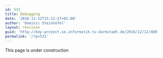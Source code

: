 ```yaml
---
id: 531
title: Debugging
date: '2016-12-12T15:12:27+01:00'
author: 'Dominic Steinhöfel'
layout: revision
guid: 'http://key-project.se.informatik.tu-darmstadt.de/2016/12/12/480-revision-v1/'
permalink: '/?p=531'
---
```


<span aria-hidden="true" class="glyphicon glyphicon-road"></span> This page is under construction